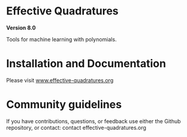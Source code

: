 # Effective Quadratures
**Version 8.0**

Tools for machine learning with polynomials.

# Installation and Documentation
Please visit www.effective-quadratures.org

# Community guidelines
If you have contributions, questions, or feedback use either the Github repository, or contact: contact <at> effective-quadratures.org
